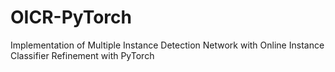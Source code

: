 # OICR-PyTorch
Implementation of Multiple Instance Detection Network with Online Instance Classifier Refinement with PyTorch
